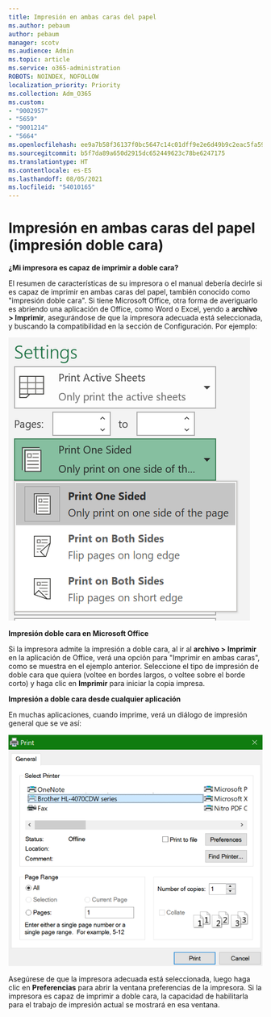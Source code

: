```yaml
---
title: Impresión en ambas caras del papel
ms.author: pebaum
author: pebaum
manager: scotv
ms.audience: Admin
ms.topic: article
ms.service: o365-administration
ROBOTS: NOINDEX, NOFOLLOW
localization_priority: Priority
ms.collection: Adm_O365
ms.custom:
- "9002957"
- "5659"
- "9001214"
- "5664"
ms.openlocfilehash: ee9a7b58f36137f0bc5647c14c01dff9e2e6d49b9c2eac5fa5996c258fbafbb7
ms.sourcegitcommit: b5f7da89a650d2915dc652449623c78be6247175
ms.translationtype: HT
ms.contentlocale: es-ES
ms.lasthandoff: 08/05/2021
ms.locfileid: "54010165"
---
```

# <a name="printing-on-both-sides-of-paper-duplex-printing"></a>Impresión en ambas caras del papel (impresión doble cara)

**¿Mi impresora es capaz de imprimir a doble cara?**

El resumen de características de su impresora o el manual debería decirle si es capaz de imprimir en ambas caras del papel, también conocido como "impresión doble cara". Si tiene Microsoft Office, otra forma de averiguarlo es abriendo una aplicación de Office, como Word o Excel, yendo a **archivo > Imprimir**, asegurándose de que la impresora adecuada está seleccionada, y buscando la compatibilidad en la sección de Configuración. Por ejemplo: 

![Configuración de impresora](media/print-settings.png)

**Impresión doble cara en Microsoft Office**

Si la impresora admite la impresión a doble cara, al ir al **archivo > Imprimir** en la aplicación de Office, verá una opción para "Imprimir en ambas caras", como se muestra en el ejemplo anterior.  Seleccione el tipo de impresión de doble cara que quiera (voltee en bordes largos, o voltee sobre el borde corto) y haga clic en **Imprimir** para iniciar la copia impresa.

**Impresión a doble cara desde cualquier aplicación**

En muchas aplicaciones, cuando imprime, verá un diálogo de impresión general que se ve así: 

![Cuadro de diálogo Imprimir](media/print-dialog.png)

Asegúrese de que la impresora adecuada está seleccionada, luego haga clic en **Preferencias** para abrir la ventana preferencias de la impresora. Si la impresora es capaz de imprimir a doble cara, la capacidad de habilitarla para el trabajo de impresión actual se mostrará en esa ventana.
